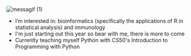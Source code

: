 ![messagif (1)](https://user-images.githubusercontent.com/97887717/194166555-a12524c9-4a88-41f3-8a16-d7112ad434fd.gif)

- I’m interested in: bioinformatics (specifically the applications of R in statistical analysis) and immunology
- I'm just starting out this year so bear with me, there is more to come
- Currently teaching myself Python with CS50's Introduction to Programming with Python

<!---
olinm/olinm is a ✨ special ✨ repository because its `README.md` (this file) appears on your GitHub profile.
You can click the Preview link to take a look at your changes.
--->
